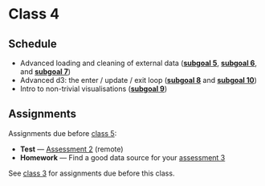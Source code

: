 # Class 4

## Schedule

*   Advanced loading and cleaning of external data
    ([**subgoal 5**][s5], [**subgoal 6**][s6], and [**subgoal 7**][s7])
*   Advanced d3: the enter / update / exit loop
    ([**subgoal 8**][s8] and [**subgoal 10**][s10])
*   Intro to non-trivial visualisations ([**subgoal 9**][s9])

## Assignments

Assignments due before [class 5][c5]:

*   **Test** — [Assessment 2][a2] (remote)
*   **Homework** — Find a good data source for your [assessment 3][a3]

See [class 3][c3] for assignments due before this class.

[c3]: class-3.md#assignments

[c5]: class-5.md

[s5]: https://github.com/cmda-fe3/course-17-18#subgoal-5

[s6]: https://github.com/cmda-fe3/course-17-18#subgoal-6

[s7]: https://github.com/cmda-fe3/course-17-18#subgoal-7

[s8]: https://github.com/cmda-fe3/course-17-18#subgoal-8

[s9]: https://github.com/cmda-fe3/course-17-18#subgoal-9

[s10]: https://github.com/cmda-fe3/course-17-18#subgoal-10

[a2]: assessment-2.md

[a3]: assessment-3.md
